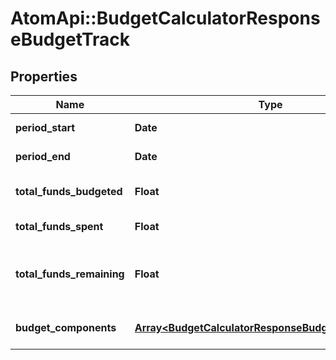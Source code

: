 # AtomApi::BudgetCalculatorResponseBudgetTrack

## Properties
Name | Type | Description | Notes
------------ | ------------- | ------------- | -------------
**period_start** | **Date** | Start date of the budget period | [optional] 
**period_end** | **Date** | End date of the budget period | [optional] 
**total_funds_budgeted** | **Float** | Total amount of funds originally budgeted | [optional] 
**total_funds_spent** | **Float** | Total amount of funds spent | [optional] 
**total_funds_remaining** | **Float** | Total amount of funds remaining; delta of total_funds_budgeted - total_funds_spent | [optional] 
**budget_components** | [**Array&lt;BudgetCalculatorResponseBudgetComponents&gt;**](BudgetCalculatorResponseBudgetComponents.md) | Details about each item defined in the budget | [optional] 


